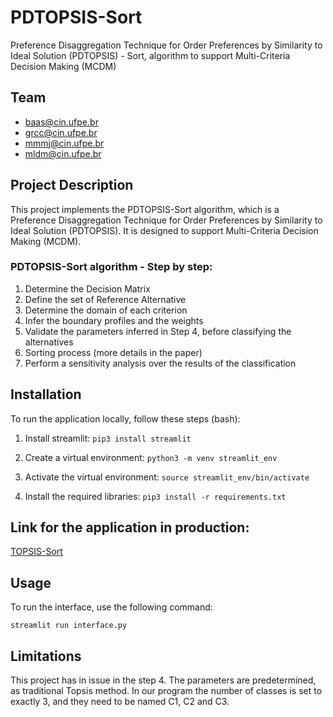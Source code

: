 # PDTOPSIS-Sort
Preference Disaggregation Technique for Order Preferences by Similarity to Ideal Solution (PDTOPSIS) - Sort, algorithm to support Multi-Criteria Decision Making (MCDM)

## Team
- baas@cin.ufpe.br
- grcc@cin.ufpe.br
- mmmj@cin.ufpe.br
- mldm@cin.ufpe.br

## Project Description
This project implements the PDTOPSIS-Sort algorithm, which is a Preference Disaggregation Technique for Order Preferences by Similarity to Ideal Solution (PDTOPSIS). It is designed to support Multi-Criteria Decision Making (MCDM).

### PDTOPSIS-Sort algorithm - Step by step:
1. Determine the Decision Matrix
2. Define the set of Reference Alternative
3. Determine the domain of each criterion
4. Infer the boundary profiles and the weights
5. Validate the parameters inferred in Step 4, before classifying the alternatives
6. Sorting process (more details in the paper)
7. Perform a sensitivity analysis over the results of the classification



## Installation
To run the application locally, follow these steps (bash):

1. Install streamlit:
	```pip3 install streamlit```

2. Create a virtual environment:
	```python3 -m venv streamlit_env```

3. Activate the virtual environment:
	```source streamlit_env/bin/activate```

4. Install the required libraries:
	```pip3 install -r requirements.txt```

## Link for the application in production:
[TOPSIS-Sort](https://pdtopsis-sort.onrender.com/)

## Usage
To run the interface, use the following command:

`streamlit run interface.py`

## Limitations
This project has in issue in the step 4. The parameters are predetermined, as traditional Topsis method. In our program the number of classes is set to exactly 3, and they need to be named C1, C2 and C3.
